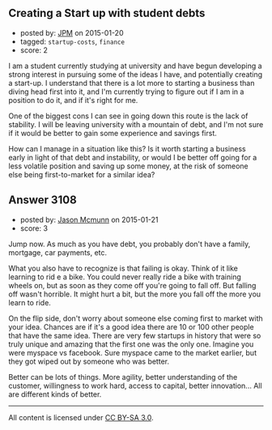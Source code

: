 ## Creating a Start up with student debts

- posted by: [JPM](https://stackexchange.com/users/5523828/jpm) on 2015-01-20
- tagged: `startup-costs`, `finance`
- score: 2

I am a student currently studying at university and have begun developing a strong interest in pursuing some of the ideas I have, and potentially creating a start-up. I understand that there is a lot more to starting a business than diving head first into it, and I'm currently trying to figure out if I am in a position to do it, and if it's right for me.

One of the biggest cons I can see in going down this route is the lack of stability. I will be leaving university with a mountain of debt, and I'm not sure if it would be better to gain some experience and savings first.

How can I manage in a situation like this? Is it worth starting a business early in light of that debt and instability, or would I be better off going for a less volatile position and saving up some money, at the risk of someone else being first-to-market for a similar idea?


## Answer 3108

- posted by: [Jason Mcmunn](https://stackexchange.com/users/5429346/jason-mcmunn) on 2015-01-21
- score: 3

Jump now. As much as you have debt, you probably don't have a family, mortgage, car payments, etc.

What you also have to recognize is that failing is okay.  Think of it like learning to rid e a bike. You could never really ride a bike with training wheels on, but as soon as they come off you're going to fall off.  But falling off wasn't horrible. It might hurt a bit, but the more you fall off the more you learn to ride.

On the flip side, don't worry about someone else coming first to market with your idea.  Chances are if it's a good idea there are 10 or 100 other people that have the same idea.  There are very few startups in history that were so truly unique and amazing that the first one was the only one.  Imagine you were myspace vs facebook.  Sure myspace came to the market earlier, but they got wiped out by someone who was better.

Better can be lots of things.  More agility, better understanding of the customer, willingness to work hard, access to capital, better innovation... All are different kinds of better.



---

All content is licensed under [CC BY-SA 3.0](https://creativecommons.org/licenses/by-sa/3.0/).
